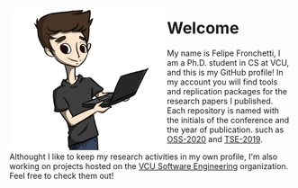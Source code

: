 ### 

<img align="left" width="280" height="250" src="https://github.com/fronchetti/fronchetti/blob/main/felipe_comp.png?raw=true">

# Welcome

My name is Felipe Fronchetti, I am a Ph.D. student in CS at VCU, and this is my GitHub profile!
In my account you will find tools and replication packages for the research papers I published. 
Each repository is named with the initials of the conference and the year of publication. such as
<a href="https://github.com/fronchetti/OSS-2020">OSS-2020</a> and <a href="https://github.com/fronchetti/TSE-2019">TSE-2019</a>.

Althought I like to keep my research activities in my own profile, I'm also working on projects hosted on the <a href="https://github.com/vcuse">VCU Software Engineering</a> organization. Feel free to check them out!

<!--
**fronchetti/fronchetti** is a ✨ _special_ ✨ repository because its `README.md` (this file) appears on your GitHub profile.

Here are some ideas to get you started:

- 🔭 I’m currently working on ...
- 🌱 I’m currently learning ...
- 👯 I’m looking to collaborate on ...
- 🤔 I’m looking for help with ...
- 💬 Ask me about ...
- 📫 How to reach me: ...
- 😄 Pronouns: ...
- ⚡ Fun fact: ...
-->

